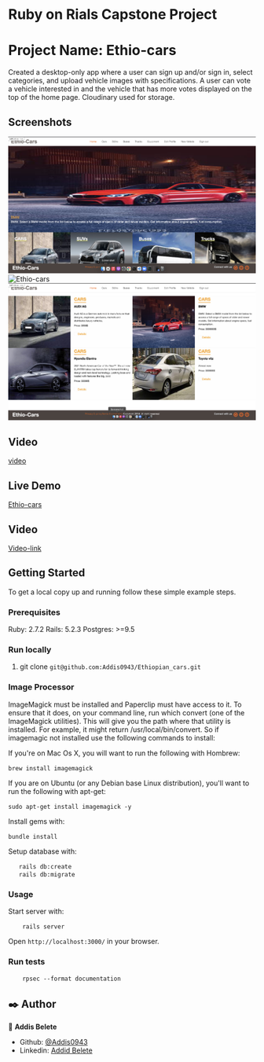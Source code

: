 # Ruby on Rials Capstone Project

# Project Name: Ethio-cars

Created a desktop-only app where a user can sign up and/or sign in, select categories, and upload vehicle images with specifications. A user can vote a vehicle interested in and the vehicle that has more votes displayed on the top of the home page. Cloudinary used for storage.

## Screenshots

![Ethio-cars](app/assets/images/ethio_cars3.png)
![Ethio-cars](app/assets/images/ethio_cars1.png)
![Ethio-cars](app/assets/images/ethio_cars2.png)

## Video

[video](https://www.loom.com/share/e7f72b7b7b2240139de6f87493936c83)

## Live Demo

[Ethio-cars](https://quiet-gorge-87738.herokuapp.com/)

## Video
[Video-link](https://www.loom.com/share/836eb2de147a45fe8002b19a97cb2de8)

## Getting Started

To get a local copy up and running follow these simple example steps.

### Prerequisites

Ruby: 2.7.2
Rails: 5.2.3
Postgres: >=9.5

### Run locally

1. git clone `git@github.com:Addis0943/Ethiopian_cars.git`

### Image Processor

ImageMagick must be installed and Paperclip must have access to it. To ensure that it does, on your command line, run which convert (one of the ImageMagick utilities). This will give you the path where that utility is installed. For example, it might return /usr/local/bin/convert. So if imagemagic not installed use the following commands to install:

If you're on Mac Os X, you will want to run the following with Hombrew:

```
brew install imagemagick
```

If you are on Ubuntu (or any Debian base Linux distribution), you'll want to run the following with apt-get:

```
sudo apt-get install imagemagick -y
```

Install gems with:

```
bundle install
```

Setup database with:

```
   rails db:create
   rails db:migrate
```

### Usage

Start server with:

```
    rails server
```

Open `http://localhost:3000/` in your browser.

### Run tests

```
    rpsec --format documentation
```

## ✒️ Author <a name = "author"></a>

👤 **Addis Belete**

- Github: [@Addis0943](https://github.com/Addis0943)
- Linkedin: [Addid Belete](https://www.linkedin.com/in/addis-belete-134b98191/)
